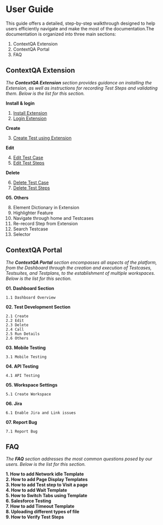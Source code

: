 
# User Guide

This guide offers a detailed, step-by-step walkthrough designed to help users efficiently navigate and make the most of the documentation.The documentation is organized into three main sections:

1. ContextQA Extension
2. ContextQA Portal 
3. FAQ


## **ContextQA Extension** 
    
*The **ContextQA Extension** section provides guidance on installing the Extension, as well as instructions for recording Test Steps and validating them. Below is the list for this section.*


**Install & login**  
    
1. [Install Extension](./../02-ContextQA-Extension/01-Install-&-Login/1.1-install-chrome-extension.md)
2. [Login Extension](./../02-ContextQA-Extension/01-Install-&-Login/1.2-login-chrome-extension.md) 

**Create**  
    
3. [Create Test using Extension](./../02-ContextQA-Extension/02-Create/2.1-create-a-test-case-in-chrome-extension.md)

**Edit**  
    
4. [Edit Test Case](./../02-ContextQA-Extension/03-Edit/3.1-edit-test-case.md)
5. [Edit Test Steps](./../02-ContextQA-Extension/03-Edit/3.2-edit-test-steps.md)

**Delete**  
   
6. [Delete Test Case](./../02-ContextQA-Extension/04-Delete/4.1-delete-test-case.md)
7. [Delete Test Steps](./../02-ContextQA-Extension/04-Delete/4.2-delete-test-steps.md)

**05. Others**  
   
8.  Element Dictionary in Extension  
9.  Highlighter Feature  
10. Navigate through home and Testcases  
11. Re-record Step from Extension  
12. Search Testcase  
13. Selector  


## **ContextQA Portal**

*The **ContextQA Portal** section encompasses all aspects of the platform, from the Dashboard through the creation and execution of Testcases, Testsuites, and Testplans, to the establishment of multiple workspaces. Below is the list for this section.*


**01. Dashboard Section**  

    1.1 Dashboard Overview  

**02. Test Development Section**  
    
    2.1 Create  
    2.2 Edit  
    2.3 Delete  
    2.4 Call  
    2.5 Run Details  
    2.6 Others  

**03. Mobile Testing**   
        
    3.1 Mobile Testing

**04. API Testing**  
    
    4.1 API Testing

**05. Workspace Settings**  
    
    5.1 Create Workspace

**06. Jira**  
    
    6.1 Enable Jira and Link issues

**07. Report Bug**  
    
    7.1 Report Bug
  
## **FAQ**

*The **FAQ** section addresses the most common questions posed by our users. Below is the list for this section.*


**1.  How to add Network idle Template**  
**2.  How to add Page Display Templates**  
**3.  How to add Test step to Visit a page**  
**4.  How to add Wait Template**  
**5.  How to Switch Tabs using Template**  
**6.  Salesforce Testing**  
**7.  How to add Timeout Template**  
**8.  Uploading different types of file**  
**9.  How to Verify Test Steps**
